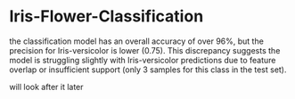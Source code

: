 # Iris-Flower-Classification

the classification model has an overall accuracy of over 96%, but the precision for Iris-versicolor is lower (0.75). This discrepancy suggests the model is struggling slightly with Iris-versicolor predictions due to feature overlap or insufficient support (only 3 samples for this class in the test set).

will look after it later
